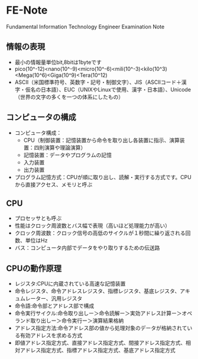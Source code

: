 # FE-Note
Fundamental Information Technology Engineer Examination Note

## 情報の表現
- 最小の情報量単位bit,8bitは1byteです
- pico(10^-12)<nano(10^-9)<micro(10^-6)<mili(10^-3)<kilo(10^3)<Mega(10^6)<Giga(10^9)<Tera(10^12)
- ASCII（米国標準符号、英数字・記号・制御文字）、JIS（ASCIIコード＋漢字・仮名の日本語）、EUC（UNIXやLinuxで使用、漢字・日本語）、Unicode（世界の文字の多くを一つの体系にしたもの）

## コンピュータの構成
- コンピュータ構成： 
  - CPU（制御装置：記憶装置から命令を取り出し各装置に指示、演算装置：四則演算や理論演算）
  - 記憶装置：データやプログラムの記憶
  - 入力装置
  - 出力装置
- プログラム記憶方式：CPUが順に取り出し、読解・実行する方式です。CPUから直接アクセス、メモリと呼ぶ

## CPU
- プロセッサとも呼ぶ
- 性能はクロック周波数とバス幅で表現（高いほど処理能力が高い）
- クロック周波数：クロック信号の高低のサイクルが１秒間に繰り返される回数、単位はHz
- バス：コンピュータ内部でデータをやり取りするための伝送路

## CPUの動作原理
- レジスタ:CPUに内蔵されている高速な記憶装置
- 命令レジスタ、命令アドレスレジスタ、指標レジスタ、基底レジスタ、アキュムレーター、汎用レジスタ
- 命令語:命令部とアドレス部で構成
- 命令実行サイクル:命令取り出しー＞命令読解ー＞実効アドレス計算ー＞オペランド取り出しー＞命令実行ー＞演算結果格納
- アドレス指定方法:命令アドレス部の値から処理対象のデータが格納されている有効アドレスを求める方式
- 即値アドレス指定方式、直接アドレス指定方式、間接アドレス指定方式、相対アドレス指定方式、指標アドレス指定方式、基底アドレス指定方式
